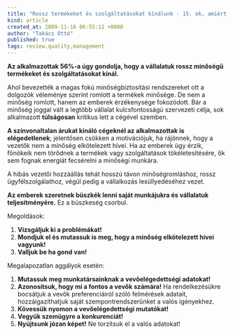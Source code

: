 ```yaml
---
title: "Rossz termékeket és szolgáltatásokat kínálunk - 15. ok, amiért utálják a főnököt"
kind: article
created_at: 2009-11-16 06:55:12 +0000
author: "Takács Ottó"
published: true
tags: review,quality,management
---
```

__Az alkalmazottak 56%-a úgy gondolja, hogy a vállalatuk rossz minőségű termékeket és szolgáltatásokat kínál.__

Ahol bevezették a magas fokú minőségbiztosítási rendszereket ott a dolgozók véleménye szerint romlott a termékek minősége. De nem a minőség romlott, hanem az emberek érzékenysége fokozódott. Bár a minőség joggal vált a legtöbb vállalat kulcsfontosságú szervezeti célja, sok alkalmazott __túlságosan__ kritikus lett a cégével szemben.

__A színvonaltalan árukat kínáló cégeknél az alkalmazottak is elégedetlenek__; jelentősen csökken a motivációjuk, ha rájönnek, hogy a vezetők nem a minőség elkötelezett hívei. Ha az emberek úgy érzik, főnökeik nem törődnek a termékek vagy szolgáltatások tökéletesítésére, ők sem fognak energiát fecsérelni a minőségi munkára.

A hibás vezetői hozzáállás tehát hosszú távon minőségromláshoz, rossz ügyfélszolgálathoz, végül pedig a vállalkozás lesüllyedéséhez vezet.

__Az emberek szeretnek büszkék lenni saját munkájukra és vállalatuk teljesítményére.__ Ez a büszkeség csorbul.

Megoldások:

1. __Vizsgáljuk ki a problémákat!__
2. __Mondjuk el és mutassuk is meg, hogy a minőség elkötelezett hívei vagyunk!__
3. __Valljuk be ha gond van!__

Megalapozatlan aggályok esetén:

1. __Mutassuk meg munkatársainknak a vevőelégedettségi  adatokat!__
2. __Azonosítsuk, hogy mi a fontos a vevők számára!__ Ha rendelkezésükre bocsátjuk a vevők preferenciáiról szóló felmérések adatait, hozzáigazíthatjuk saját szempontrendszerünket a valós igényekhez.
3. __Kövessük nyomon a vevőelégedettségi mutatókat!__
4. __Vegyük szemügyre a konkurenciát!__
5. __Nyújtsunk józan képet!__ Ne torzítsuk el a valós adatokat!

<div class='old-comments'></div>